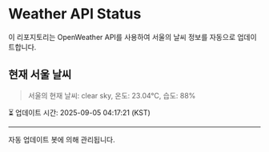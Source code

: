 
# Weather API Status

이 리포지토리는 OpenWeather API를 사용하여 서울의 날씨 정보를 자동으로 업데이트합니다.

## 현재 서울 날씨
> 서울의 현재 날씨: clear sky, 온도: 23.04°C, 습도: 88%

⏳ 업데이트 시간: 2025-09-05 04:17:21 (KST)

---
자동 업데이트 봇에 의해 관리됩니다.
